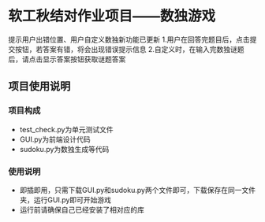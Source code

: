 # 软工秋结对作业项目——数独游戏
提示用户出错位置、用户自定义数独新功能已更新
1.用户在回答完题目后，点击提交按钮，若答案有错，将会出现错误提示信息
2.自定义时，在输入完数独谜题后，请点击显示答案按钮获取谜题答案
## 项目使用说明
### 项目构成
- test_check.py为单元测试文件
- GUI.py为前端设计代码
- sudoku.py为数独生成等代码
### 使用说明
- 即插即用，只需下载GUI.py和sudoku.py两个文件即可，下载保存在同一文件夹，运行GUI.py即可开始游戏
- 运行前请确保自己已经安装了相对应的库

